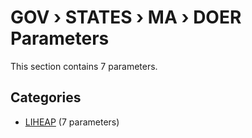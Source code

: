 # GOV › STATES › MA › DOER Parameters

This section contains 7 parameters.

## Categories

- [LIHEAP](liheap/index.md) (7 parameters)
